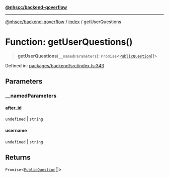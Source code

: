 [**@nhscc/backend-qoverflow**](../../README.md)

***

[@nhscc/backend-qoverflow](../../README.md) / [index](../README.md) / getUserQuestions

# Function: getUserQuestions()

> **getUserQuestions**(`__namedParameters`): `Promise`\<[`PublicQuestion`](../../db/type-aliases/PublicQuestion.md)[]\>

Defined in: [packages/backend/src/index.ts:343](https://github.com/nhscc/qoverflow.api.hscc.bdpa.org/blob/f5ce596891ef5639d9d2800df6d35c0e862108c3/packages/backend/src/index.ts#L343)

## Parameters

### \_\_namedParameters

#### after_id

`undefined` \| `string`

#### username

`undefined` \| `string`

## Returns

`Promise`\<[`PublicQuestion`](../../db/type-aliases/PublicQuestion.md)[]\>
